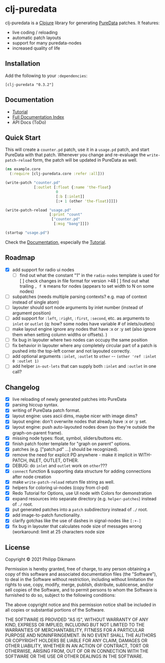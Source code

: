 # clj-puredata

clj-puredata is a [Clojure](https://clojure.org/) library for generating [PureData](https://puredata.info/) patches.
It features:

- live coding / reloading
- automatic patch layouts
- support for many puredata-nodes
- increased quality of life

## Installation

Add the following to your `:dependencies`:

```
[clj-puredata "0.3.2"]
```

## Documentation

- [Tutorial](doc/tutorial.md)
- [Full Documentation Index](doc/index.md)
- API Docs (ToDo)

## Quick Start

This will create a `counter.pd` patch, use it in a `usage.pd` patch, and start PureData with that patch.
Whenever you change and re-evaluage the `write-patch-reload` form, the patch will be updated in PureData as well.

```clojure
(ns example.core
  (:require [clj-puredata.core :refer :all]))

(write-patch "counter.pd"
             [:outlet [:float {:name 'the-float}
                       0
                       [:b [:inlet]]
                       [:+ 1 (other 'the-float)]]])

(write-patch-reload "usage.pd"
                    [:print "count"
                     ["counter.pd"
                      [:msg "bang"]]])

(startup "usage.pd")
```

Check the [Documentation](doc/intro.md), especially the [Tutorial](doc/tutorial.md).


## Roadmap

- [x] add support for radio ui nodes
  - [ ] find out what the constant "1" in the `radio-nodes` template is used for
  [ ] check changes in file format for version >48
    [ ] find out what trailing `, f N` means for nodes (appears to set width to N on some nodes)
- [ ] subpatches (needs multiple parsing contexts? e.g. map of context instead of single atom)
- [ ] layouter should sort node arguments by inlet number (instead of argument position)
- [ ] add support for `:left`, `:right`, `:first`, `:second`, etc. as arguments to `inlet` or `outlet`
  (q: how? some nodes have variable # of inlets/outlets)
- [ ] make layout engine ignore any nodes that have :x or :y set (also ignore them when setting column widths or offsets).
)
- [ ] fix bug in layouter where two nodes can occupy the same position
- [ ] fix behavior in layouter where any completely circular part of a patch is pushed into the top-left corner and not layouted correctly.
- [ ] add optional arguments `:inlet`, `:outlet` to `other` -- `(other 'ref :inlet 0 :outlet 1)`
- [ ] add helper `in-out-lets` that can supply both `:inlet` and `:outlet` in one call?

## Changelog

- [x] live reloading of newly generated patches into PureData
- [x] parsing hiccup syntax.
- [x] writing of PureData patch format.
- [x] layout engine: uses ascii dims, maybe nicer with image dims?
- [x] layout engine: don't overwrite nodes that already have :x or :y set.
- [x] layout engine: push auto-layouted nodes down (so they're outside the graph-on-parent frame).
- [x] missing node types: float, symbol, sliders/buttons etc.
- [x] finish patch footer template for "graph on parent" options.
- [x] patches (e.g. ["patch.pd" ...] should be recognized).
- [x] remove the need for explicit PD anywhere - make it implicit in WITH-PATCH, INLET, OUTLET, OTHER.
- [x] DEBUG: do `inlet` and `outlet` work on `other`???
- [x] `connect` function & supporting data structure for adding connections after node creation
- [x] make `write-patch-reload` return file string as well.
- [x] helpers for coloring ui-nodes (copy from cl-pd)
- [x] Redo Tutorial for Options, use UI node with Colors for demonstration
- [x] expand resources into separate directory (e.g. `helper-patches`) instead of `./` root.
- [x] put generated patches into a `patch` subdirectory instead of `./` root.
- [x] add image-to-patch functionality.
- [x] clarify gotchas like the use of dashes in signal-nodes like `[:+-]`
- [x] fix bug in layouter that calculates node size of messages wrong (workaround: limit at 25 characters node size

## License

Copyright © 2021 Philipp Dikmann

Permission is hereby granted, free of charge, to any person obtaining a copy of this software and associated documentation files (the "Software"), to deal in the Software without restriction, including without limitation the rights to use, copy, modify, merge, publish, distribute, sublicense, and/or sell copies of the Software, and to permit persons to whom the Software is furnished to do so, subject to the following conditions:

The above copyright notice and this permission notice shall be included in all copies or substantial portions of the Software.

THE SOFTWARE IS PROVIDED "AS IS", WITHOUT WARRANTY OF ANY KIND, EXPRESS OR IMPLIED, INCLUDING BUT NOT LIMITED TO THE WARRANTIES OF MERCHANTABILITY, FITNESS FOR A PARTICULAR PURPOSE AND NONINFRINGEMENT. IN NO EVENT SHALL THE AUTHORS OR COPYRIGHT HOLDERS BE LIABLE FOR ANY CLAIM, DAMAGES OR OTHER LIABILITY, WHETHER IN AN ACTION OF CONTRACT, TORT OR OTHERWISE, ARISING FROM, OUT OF OR IN CONNECTION WITH THE SOFTWARE OR THE USE OR OTHER DEALINGS IN THE SOFTWARE.
